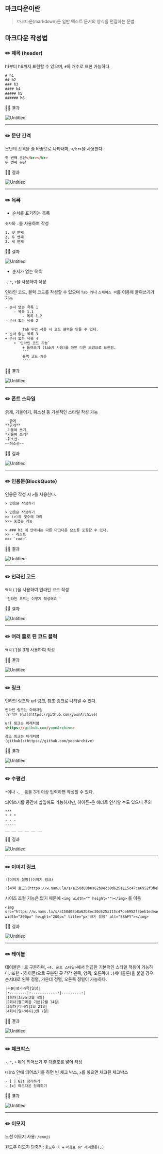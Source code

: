 ## 마크다운이란

> 마크다운(markdown)은 일반 텍스트 문서의 양식을 편집하는 문법

## 마크다운 작성법

### ✏️ 제목 (header)

h1부터 h6까지 표현할 수 있으며, `#`의 개수로 표현 가능하다.

```html
# h1
## h2
### h3
#### h4
##### h5
###### h6
```

👊🏻 결과

![Untitled](https://s3-us-west-2.amazonaws.com/secure.notion-static.com/75cf69e8-3b37-4451-b95a-58d9401aa7aa/Untitled.png)

---

### ✏️ 문단 간격

문단의 간격을 줄 바꿈으로 나타내며, `</br>`을 사용한다.

```html
첫 번째 문단</br></br>
두 번째 문단
```

👊🏻 결과

![Untitled](https://s3-us-west-2.amazonaws.com/secure.notion-static.com/8374388b-fbd0-4488-9e1b-defbc45592ad/Untitled.png)

---

### ✏️ 목록

- 순서를 표기하는 목록

`숫자`와 `.`를 사용하여 작성

```html
1. 첫 번째
2. 두 번째
3. 세 번째
```

👊🏻 결과

![Untitled](https://s3-us-west-2.amazonaws.com/secure.notion-static.com/de6932ce-4dae-4dce-aa9d-69b0226ecd8f/Untitled.png)

- 순서가 없는 목록

`-`, `*`, `+`을 사용하여 작성

인라인 코드, 블럭 코드를 작성할 수 있으며 `Tab 키`나 `스페이스 바`를 이용해 들여쓰기가 가능

```html
- 순서 없는 목록 1
	- 목록 1.1
		- 목록 1.2
- 순서 없는 목록 2

		Tab 두번 사용 시 코드 블럭을 만들 수 있다.
* 순서 없는 목록 3
+ 순서 없는 목록 4
	+ `인라인 코드 가능`
		+ 들여쓰기 (tab키 사용)를 하면 다른 모양으로 표현됨.
		```
		블럭 코드 가능
		````
```

👊🏻 결과

![Untitled](https://s3-us-west-2.amazonaws.com/secure.notion-static.com/7a68fa5d-7783-4e40-89a9-67d14bda30df/Untitled.png)

---

### ✏️ 폰트 스타일

굵게, 기울이기, 취소선 등 기본적인 스타일 작성 가능

```html
__굵게__
**굵게**
_기울여 쓰기_
*기울여 쓰기*
~취소선~
~~취소선~~
```

👊🏻 결과

![Untitled](https://s3-us-west-2.amazonaws.com/secure.notion-static.com/ccf51ce6-807c-44c2-bb8f-cb282b49ab4c/Untitled.png)

---

### ✏️ 인용문(BlockQuote)

인용문 작성 시 `>`를 사용한다.

```html
> 인용문 작성하기

> 인용문 작성하기
>> (>)의 갯수에 따라
>>> 중첩문 가능

> ### h3 이 안에서는 다른 마크다운 요소를 포함할 수 있다.
>> - 리스트
>>> `code`
```

👊🏻 결과

![Untitled](https://s3-us-west-2.amazonaws.com/secure.notion-static.com/83763c9e-7304-4f64-bfb6-95fc52527f07/Untitled.png)

---

### ✏️ 인라인 코드

`백틱` (`)을 사용하여 인라인 코드 작성

```html
`인라인 코드는 이렇게 작성해요.`
```

👊🏻 결과

![Untitled](https://s3-us-west-2.amazonaws.com/secure.notion-static.com/b7db3899-28ad-4f4e-8a92-afff608473a6/Untitled.png)

---

### ✏️ 여러 줄로 된 코드 블럭

`백틱` (`)을 3개 사용하여 작성

👊🏻 결과

![Untitled](https://s3-us-west-2.amazonaws.com/secure.notion-static.com/e775ef05-b44a-4812-9030-0963befb6dc3/Untitled.png)

---

### ✏️ 링크

인라인 링크와 url 링크, 참조 링크로 나타낼 수 있다.

```html
인라인 링크는 아래처럼
[인라인 링크](https://github.com/yoonArchive)

url 링크는 아래처럼
<https://github.com/yoonArchive>

참조 링크는 아래처럼
[github]:(https://github.com/yoonArchive)

```

👊🏻 결과

![Untitled](https://s3-us-west-2.amazonaws.com/secure.notion-static.com/f06a3f8a-6570-4068-9a43-f125d2ca5fd7/Untitled.png)

---

### ✏️ 수평선

`*`이나 `-`, `_` 등을 3개 이상 입력하면 작성할 수 있다.

띄어쓰기를 중간에 삽입해도 가능하지만, 하이픈-은 헤더로 인식할 수도 있으니 주의

```html
***
* * *
- - -
-----
__ __ __ __ __ __
```

👊🏻 결과

![Untitled](https://s3-us-west-2.amazonaws.com/secure.notion-static.com/aa6dc7fc-adbc-40f0-a190-4365a6bc70f3/Untitled.png)

---

### ✏️ 이미지 링크

`![이미지 설명](이미지 링크)`

```html
![싸피 로고](https://w.namu.la/s/a158d08b8a62b8ec30d625a115c47ce6952f3beb1edeadeeec44647d0b9e88d1017f897bd982c94eecde2d3a77bbf382828f10b56d2e5e3e781ed6bd8f5ecf782f4ebdc43990370b24e249da059e76ee)
```

사이즈 조절 기능은 없기 때문에 `<img width="" height=""></img>` 를 이용

```
<img src="https://w.namu.la/s/a158d08b8a62b8ec30d625a115c47ce6952f3beb1edeadeeec44647d0b9e88d1017f897bd982c94eecde2d3a77bbf382828f10b56d2e5e3e781ed6bd8f5ecf782f4ebdc43990370b24e249da059e76ee" width="200px" height="200px" title="px 크기 설정" alt="SSAFY"></img>
```

👊🏻 결과

![Untitled](https://s3-us-west-2.amazonaws.com/secure.notion-static.com/9c039f42-7788-46a2-b8d7-8451f65bcbd3/Untitled.png)

---

### ✏️ 테이블

테이블은 `|`로 구분하며, `<4. 폰트 스타일>`에서 언급한 기본적인 스타일 적용이 가능하다. 또한 -(하이픈)으로 구분된 곳 각각 왼쪽, 양쪽, 오른쪽에 `:`(세미콜론)을 붙일 경우 순서대로 왼쪽 정렬, 가운데 정렬, 오른쪽 정렬이 가능하다.

```html
|구분|평가과목|일정|
|:--------|:------------:|---------:|
|1회차|Java|2월 4일|
|2회차|알고리즘 기본|2월 14일|
|3회차|디버깅|2월 21일|
|4회차|일타싸피|3월 7일|
```

👊🏻 결과

![Untitled](https://s3-us-west-2.amazonaws.com/secure.notion-static.com/ccd126c3-04c2-4025-8b33-3348107a74ff/Untitled.png)

---

### ✏️ 체크박스

`-`, `*`, `+` 뒤에 띄어쓰기 후 대괄호를 넣어 작성

`대괄호` 안에 띄어쓰기를 하면 빈 체크 박스, `x`를 넣으면 체크된 체크박스

```html
- [ ] Git 정리하기
- [x] 마크다운 정리하기
```

👊🏻 결과

![Untitled](https://s3-us-west-2.amazonaws.com/secure.notion-static.com/4860bdf0-c1be-4596-8fb3-90759aadafde/Untitled.png)

---

### ✏️ 이모지

노션 이모지 사용: `/emoji`

윈도우 이모지 단축키: `윈도우 키` + `마침표 or 세미콜론(;)`
